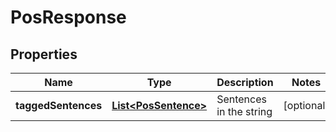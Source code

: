 
# PosResponse

## Properties
Name | Type | Description | Notes
------------ | ------------- | ------------- | -------------
**taggedSentences** | [**List&lt;PosSentence&gt;**](PosSentence.md) | Sentences in the string |  [optional]



